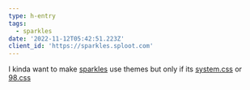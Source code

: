 ```yaml
---
type: h-entry
tags:
  - sparkles
date: '2022-11-12T05:42:51.223Z'
client_id: 'https://sparkles.sploot.com'
---
```

I kinda want to make [sparkles](https://benji.dog/tags/sparkles) use themes but only if its [system.css](https://sakofchit.github.io/system.css/) or [98.css](https://jdan.github.io/98.css/) 
